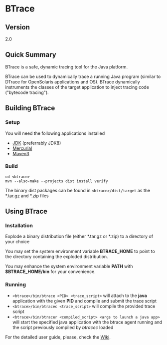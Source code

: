 # BTrace #

## Version
2.0

## Quick Summary
BTrace is a safe, dynamic tracing tool for the Java platform. 

BTrace can be used to dynamically trace a running Java program (similar to DTrace for OpenSolaris applications and OS). BTrace dynamically instruments the classes of the target application to inject tracing code ("bytecode tracing").

## Building BTrace

### Setup
You will need the following applications installed

* [JDK](http://www.oracle.com/technetwork/java/javase/downloads/jdk8-downloads-2133151.html) (preferrably JDK8)
* [Mercurial](http://mercurial.selenic.com/wiki/Download) 
* [Maven3](http://maven.apache.org/download.cgi)

### Build

```
cd <btrace>
mvn --also-make --projects dist install verify
```

The binary dist packages can be found in `<btrace>/dist/target` as the *.tar.gz and *.zip files


## Using BTrace
### Installation
Explode a binary distribution file (either *.tar.gz or *.zip) to a directory of your choice

You may set the system environment variable __BTRACE_HOME__ to point to the directory containing the exploded distribution.

You may enhance the system environment variable __PATH__ with __$BTRACE_HOME/bin__ for your convenience.

### Running
* `<btrace>/bin/btrace <PID> <trace_script>` will attach to the __java__ application with the given __PID__ and compile and submit the trace script
* `<btrace>/bin/btracec <trace_script>` will compile the provided trace script
* `<btrace>/bin/btracer <compiled_script> <args to launch a java app>` will start the specified java application with the btrace agent running and the script previously compiled by *btracec* loaded

For the detailed user guide, please, check the [Wiki](https://bitbucket.org/jbachorik/btrace2/wiki/Home).